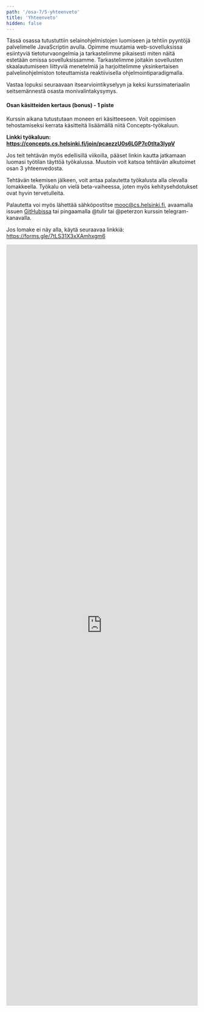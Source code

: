 ```yaml
---
path: '/osa-7/5-yhteenveto'
title: 'Yhteenveto'
hidden: false
---
```


Tässä osassa tutustuttiin selainohjelmistojen luomiseen ja tehtiin pyyntöjä palvelimelle JavaScriptin avulla. Opimme muutamia web-sovelluksissa esiintyviä tietoturvaongelmia ja tarkastelimme pikaisesti miten näitä estetään omissa sovelluksissamme. Tarkastelimme joitakin sovellusten skaalautumiseen liittyviä menetelmiä ja harjoittelimme yksinkertaisen palvelinohjelmiston toteuttamista reaktiivisella ohjelmointiparadigmalla.

Vastaa lopuksi seuraavaan itsearviointikyselyyn ja keksi kurssimateriaalin seitsemännestä osasta monivalintakysymys.


<quiz id="f8ddcfec-b566-5876-81d4-0f8cee62e674"></quiz>

<quiz id="39b1a8a0-4310-5af2-80fc-8d795361309c"></quiz>

#### Osan käsitteiden kertaus (bonus) - 1 piste

Kurssin aikana tutustutaan moneen eri käsitteeseen. Voit oppimisen
tehostamiseksi kerrata käsitteitä lisäämällä niitä Concepts-työkaluun.

**Linkki työkaluun: https://concepts.cs.helsinki.fi/join/pcaezzU0s6LGP7c0tIta3lypV**

Jos teit tehtävän myös edellisillä viikoilla, pääset linkin kautta jatkamaan
luomasi työtilan täyttöä työkalussa. Muutoin voit katsoa tehtävän alkutoimet
osan 3 yhteenvedosta.

Tehtävän tekemisen jälkeen, voit antaa palautetta työkalusta alla olevalla
lomakkeella. Työkalu on vielä beta-vaiheessa, joten myös kehitysehdotukset
ovat hyvin tervetulleita.

Palautetta voi myös lähettää sähköpostitse mooc@cs.helsinki.fi, avaamalla
issuen [GitHubissa](https://github.com/rage/concepts) tai pingaamalla @tulir
tai @peterzon kurssin telegram-kanavalla.

Jos lomake ei näy alla, käytä seuraavaa linkkiä: https://forms.gle/7tLS31X3xXAmhxgm6

<iframe src="https://docs.google.com/forms/d/e/1FAIpQLSfrfLx1y4kHu4aQP3No8VrSjcc8gPwFA_UybjwIwCpw0LRsdQ/viewform?embedded=true" width="100%" height="2000" frameborder="0" marginheight="0" marginwidth="0">Loading…</iframe>
